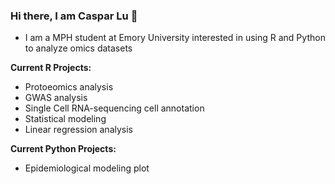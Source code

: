 ### Hi there, I am Caspar Lu 👋
- I am a MPH student at Emory University interested in using R and Python to analyze omics datasets

**Current R Projects:**
- Protoeomics analysis
- GWAS analysis
- Single Cell RNA-sequencing cell annotation
- Statistical modeling
- Linear regression analysis

**Current Python Projects:**
- Epidemiological modeling plot
